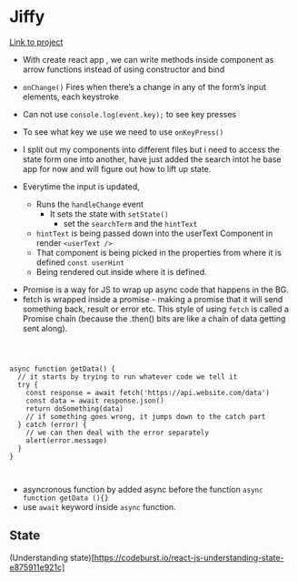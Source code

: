 # Jiffy

[Link to project](https://github.com/leannethng/Jiffy-App)

- With create react app , we can write methods inside component as arrow functions instead of using constructor and bind
- `onChange()` Fires when there’s a change in any of the form’s input elements, each keystroke
- Can not use `console.log(event.key);` to see key presses
- To see what key we use we need to use `onKeyPress()`

- I split out my components into different files but i need to access the state form one into another, have just added the search intot he base app for now and will figure out how to lift up state.

- Everytime the input is updated,
  - Runs the `handleChange` event
    - It sets the state with `setState()`
      - set the `searchTerm` and the `hintText`
  - `hintText` is being passed down into the userText Component in render `<userText />`
  - That component is being picked in the properties from where it is defined `const userHint`
  - Being rendered out inside where it is defined.

* Promise is a way for JS to wrap up async code that happens in the BG.
* fetch is wrapped inside a promise - making a promise that it will send something back, result or error etc. This style of using `fetch` is called a Promise chain (because the .then() bits are like a chain of data getting sent along).

```



async function getData() {
  // it starts by trying to run whatever code we tell it
  try {
    const response = await fetch('https://api.website.com/data')
    const data = await response.json()
    return doSomething(data)
    // if something goes wrong, it jumps down to the catch part
  } catch (error) {
    // we can then deal with the error separately
    alert(error.message)
  }
}



```

- asyncronous function by added async before the function `async function getData (){}`
- use `await` keyword inside `async` function.

## State

(Understanding state)[https://codeburst.io/react-js-understanding-state-e875911e921c]
